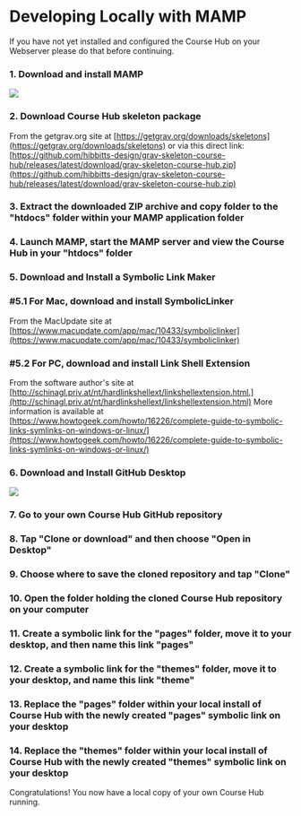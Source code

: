 # Developing Locally with MAMP

If you have not yet installed and configured the Course Hub on your Webserver please do that before continuing.

### 1. Download and install MAMP

![][1]

[1]: ../../images/course-hub-with-git-sync---desktop-development/download-and-install-mamp.png

### 2. Download Course Hub skeleton package

From the getgrav.org site at [https://getgrav.org/downloads/skeletons](https://getgrav.org/downloads/skeletons) or via this direct link: [https://github.com/hibbitts-design/grav-skeleton-course-hub/releases/latest/download/grav-skeleton-course-hub.zip](https://github.com/hibbitts-design/grav-skeleton-course-hub/releases/latest/download/grav-skeleton-course-hub.zip)

### 3. Extract the downloaded ZIP archive and copy folder to the "htdocs" folder within your MAMP application folder

### 4. Launch MAMP, start the MAMP server and view the Course Hub in your "htdocs" folder

### 5. Download and Install a Symbolic Link Maker

### #5.1 For Mac, download and install SymbolicLinker

From the MacUpdate site at [https://www.macupdate.com/app/mac/10433/symboliclinker](https://www.macupdate.com/app/mac/10433/symboliclinker)

### #5.2 For PC, download and install Link Shell Extension

From the software author's site at [http://schinagl.priv.at/nt/hardlinkshellext/linkshellextension.html.](http://schinagl.priv.at/nt/hardlinkshellext/linkshellextension.html) More information is available at [https://www.howtogeek.com/howto/16226/complete-guide-to-symbolic-links-symlinks-on-windows-or-linux/](https://www.howtogeek.com/howto/16226/complete-guide-to-symbolic-links-symlinks-on-windows-or-linux/)

### 6. Download and Install GitHub Desktop

![][2]

[2]: ../../images/course-hub-with-git-sync---desktop-development/download-and-install-github-desktop.png

### 7. Go to your own Course Hub GitHub repository

### 8. Tap "Clone or download" and then choose "Open in Desktop"

### 9. Choose where to save the cloned repository and tap "Clone"

### 10. Open the folder holding the cloned Course Hub repository on your computer

### 11. Create a symbolic link for the "pages" folder, move it to your desktop, and then name this link "pages"

### 12. Create a symbolic link for the "themes" folder, move it to your desktop, and name this link "theme"

### 13. Replace the "pages" folder within your local install of Course Hub with the newly created "pages" symbolic link on your desktop

### 14. Replace the "themes" folder within your local install of Course Hub with the newly created "themes" symbolic link on your desktop

Congratulations! You now have a local copy of your own Course Hub running.
